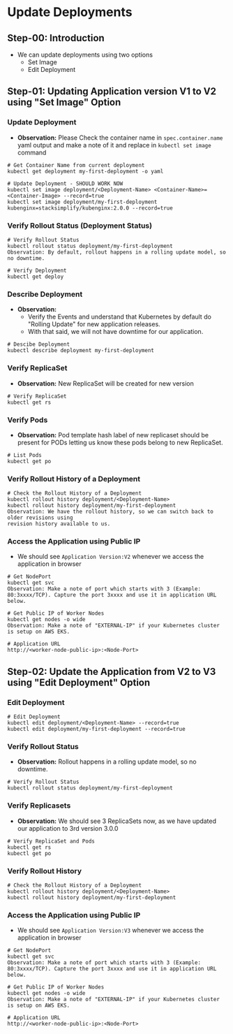 # Update Deployments

## Step-00: Introduction
- We can update deployments using two options
  - Set Image
  - Edit Deployment

## Step-01: Updating Application version V1 to V2 using "Set Image" Option
### Update Deployment
- **Observation:** Please Check the container name in `spec.container.name` yaml output and make a note of it and 
replace in `kubectl set image` command <Container-Name>
```
# Get Container Name from current deployment
kubectl get deployment my-first-deployment -o yaml

# Update Deployment - SHOULD WORK NOW
kubectl set image deployment/<Deployment-Name> <Container-Name>=<Container-Image> --record=true
kubectl set image deployment/my-first-deployment kubenginx=stacksimplify/kubenginx:2.0.0 --record=true
```
### Verify Rollout Status (Deployment Status)
```
# Verify Rollout Status 
kubectl rollout status deployment/my-first-deployment
Observation: By default, rollout happens in a rolling update model, so no downtime.

# Verify Deployment
kubectl get deploy
```
### Describe Deployment
- **Observation:**
  - Verify the Events and understand that Kubernetes by default do  "Rolling Update"  for new application releases. 
  - With that said, we will not have downtime for our application.
```
# Descibe Deployment
kubectl describe deployment my-first-deployment
```
### Verify ReplicaSet
- **Observation:** New ReplicaSet will be created for new version
```
# Verify ReplicaSet
kubectl get rs
```

### Verify Pods
- **Observation:** Pod template hash label of new replicaset should be present for PODs letting us 
know these pods belong to new ReplicaSet.
```
# List Pods
kubectl get po
```

### Verify Rollout History of a Deployment
```
# Check the Rollout History of a Deployment
kubectl rollout history deployment/<Deployment-Name>
kubectl rollout history deployment/my-first-deployment  
Observation: We have the rollout history, so we can switch back to older revisions using 
revision history available to us.  
```

### Access the Application using Public IP
- We should see `Application Version:V2` whenever we access the application in browser
```
# Get NodePort
kubectl get svc
Observation: Make a note of port which starts with 3 (Example: 80:3xxxx/TCP). Capture the port 3xxxx and use it in application URL below. 

# Get Public IP of Worker Nodes
kubectl get nodes -o wide
Observation: Make a note of "EXTERNAL-IP" if your Kubernetes cluster is setup on AWS EKS.

# Application URL
http://<worker-node-public-ip>:<Node-Port>
```


## Step-02: Update the Application from V2 to V3 using "Edit Deployment" Option
### Edit Deployment
```
# Edit Deployment
kubectl edit deployment/<Deployment-Name> --record=true
kubectl edit deployment/my-first-deployment --record=true
```
### Verify Rollout Status
- **Observation:** Rollout happens in a rolling update model, so no downtime.
```
# Verify Rollout Status 
kubectl rollout status deployment/my-first-deployment
```
### Verify Replicasets
- **Observation:**  We should see 3 ReplicaSets now, as we have updated our application to 3rd version 3.0.0
```
# Verify ReplicaSet and Pods
kubectl get rs
kubectl get po
```
### Verify Rollout History
```
# Check the Rollout History of a Deployment
kubectl rollout history deployment/<Deployment-Name>
kubectl rollout history deployment/my-first-deployment   
```

### Access the Application using Public IP
- We should see `Application Version:V3` whenever we access the application in browser
```
# Get NodePort
kubectl get svc
Observation: Make a note of port which starts with 3 (Example: 80:3xxxx/TCP). Capture the port 3xxxx and use it in application URL below. 

# Get Public IP of Worker Nodes
kubectl get nodes -o wide
Observation: Make a note of "EXTERNAL-IP" if your Kubernetes cluster is setup on AWS EKS.

# Application URL
http://<worker-node-public-ip>:<Node-Port>
```
